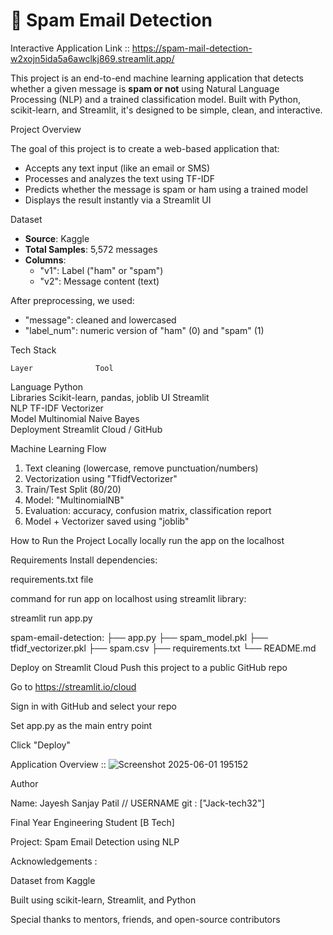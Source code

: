 # 📧 Spam Email Detection 

Interactive Application Link ::   https://spam-mail-detection-w2xojn5ida5a6awclkj869.streamlit.app/


This project is an end-to-end machine learning application that detects whether a given message is **spam or not** using Natural Language Processing (NLP) and a trained classification model. 
Built with Python, scikit-learn, and Streamlit, it's designed to be simple, clean, and interactive.

 Project Overview

The goal of this project is to create a web-based application that:
- Accepts any text input (like an email or SMS)
- Processes and analyzes the text using TF-IDF
- Predicts whether the message is spam or ham using a trained model
- Displays the result instantly via a Streamlit UI

 Dataset

- **Source**: Kaggle
- **Total Samples**: 5,572 messages
- **Columns**:
  - "v1": Label ("ham" or "spam")
  - "v2": Message content (text)

After preprocessing, we used:

- "message": cleaned and lowercased
- "label_num": numeric version of "ham" (0) and "spam" (1)


Tech Stack

    Layer              Tool                     

 Language             Python                   
 Libraries            Scikit-learn, pandas, joblib 
 UI                   Streamlit                
 NLP                  TF-IDF Vectorizer        
 Model                Multinomial Naive Bayes  
 Deployment           Streamlit Cloud / GitHub 


 Machine Learning Flow

1. Text cleaning (lowercase, remove punctuation/numbers)
2. Vectorization using "TfidfVectorizer"
3. Train/Test Split (80/20)
4. Model: "MultinomialNB"
5. Evaluation: accuracy, confusion matrix, classification report
6. Model + Vectorizer saved using "joblib"


How to Run the Project Locally
locally run the app on the localhost 

Requirements
Install dependencies:

requirements.txt file 

command for run app on localhost using streamlit library:

streamlit run app.py

spam-email-detection: 
├── app.py
├── spam_model.pkl
├── tfidf_vectorizer.pkl
├── spam.csv
├── requirements.txt
└── README.md


Deploy on Streamlit Cloud
Push this project to a public GitHub repo

Go to https://streamlit.io/cloud

Sign in with GitHub and select your repo

Set app.py as the main entry point

Click "Deploy"

Application Overview ::
                       ![Screenshot 2025-06-01 195152](https://github.com/user-attachments/assets/4040f7d9-042e-43b8-b7c1-891efeb91b13)



Author

Name: Jayesh Sanjay Patil // USERNAME git : ["Jack-tech32"]

Final Year Engineering Student [B Tech]

Project: Spam Email Detection using NLP



Acknowledgements :


Dataset from  Kaggle

Built using scikit-learn, Streamlit, and Python

Special thanks to mentors, friends, and open-source contributors
